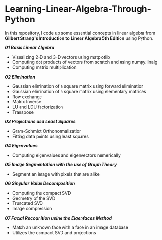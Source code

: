 # Learning-Linear-Algebra-Through-Python
In this repository, I code up some essential concepts in linear algebra from **Gilbert Strang's Introduction to Linear Algebra 5th Edition** using Python.


***01 Basic Linear Algebra***
* Visualizing 2-D and 3-D vectors using matplotlib
* Computing dot products of vectors from scratch and using numpy.linalg
* Computing matrix multiplication


***02 Elimination***
* Gaussian elimination of a square matrix using forward elimination
* Gaussian elimination of a square matrix using elementary matrices
* Row exchange
* Matrix Inverse
* LU and LDU factorization
* Transpose


***03 Projections and Least Squares***
* Gram-Schmidt Orthonormalization
* Fitting data points using least squares


***04 Eigenvalues***
* Computing eigenvalues and eigenvectors numerically


***05 Image Segmentation with the use of Graph Theory***
* Segment an image with pixels that are alike


***06 Singular Value Decomposition***
* Computing the compact SVD
* Geometry of the SVD
* Truncated SVD
* Image compression


***07 Facial Recognition using the Eigenfaces Method***
* Match an unknown face with a face in an image database
* Utilizes the compact SVD and projections